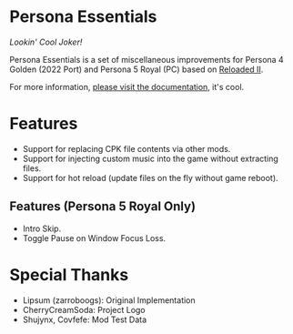 # Persona Essentials

*Lookin' Cool Joker!*

Persona Essentials is a set of miscellaneous improvements for Persona 4 Golden (2022 Port) and Persona 5 Royal (PC) based on [Reloaded II](https://reloaded-project.github.io/Reloaded-II/).  

For more information, [please visit the documentation](https://sewer56.dev/p5rpc.modloader/), it's cool.

# Features

- Support for replacing CPK file contents via other mods.  
- Support for injecting custom music into the game without extracting files.  
- Support for hot reload (update files on the fly without game reboot).  

## Features (Persona 5 Royal Only)
- Intro Skip.  
- Toggle Pause on Window Focus Loss.  

# Special Thanks

- Lipsum (zarroboogs): Original Implementation  
- CherryCreamSoda: Project Logo  
- Shujynx, Covfefe: Mod Test Data  